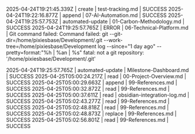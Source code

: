2025-04-24T19:21:45.339Z | create | test-tracking.md | SUCCESS
2025-04-24T19:22:16.877Z | append | 07-AI-Automation.md | SUCCESS
2025-04-24T19:25:57.753Z | automated-update | 01-Carbon-Methodology.md | SUCCESS
2025-04-24T19:25:57.765Z | ERROR | 06-Technical-Platform.md | Git command failed: Command failed: git --git-dir=/home/pixiesbase/Development/.git --work-tree=/home/pixiesbase/Development log --since="1 day ago" --pretty=format:"%h | %an | %s"
fatal: not a git repository: '/home/pixiesbase/Development/.git'

2025-04-24T19:25:57.765Z | automated-update | Milestone-Dashboard.md | SUCCESS
2025-04-25T05:00:24.217Z | read | 00-Project-Overview.md | SUCCESS
2025-04-25T05:00:29.663Z | append | 99-References.md | SUCCESS
2025-04-25T05:00:32.872Z | read | 99-References.md | SUCCESS
2025-04-25T05:00:37.611Z | read | obsidian-integration-log.md | SUCCESS
2025-04-25T05:02:43.277Z | read | 99-References.md | SUCCESS
2025-04-25T05:02:48.818Z | read | 99-References.md | SUCCESS
2025-04-25T05:02:48.873Z | replace | 99-References.md | SUCCESS
2025-04-25T05:02:56.801Z | read | 99-References.md | SUCCESS
